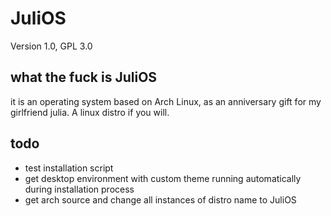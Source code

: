 # JuliOS

Version 1.0, GPL 3.0

## what the fuck is JuliOS

it is an operating system based on Arch Linux, as an anniversary gift for my girlfriend julia. 
A linux distro if you will. 

## todo

- test installation script
- get desktop environment with custom theme running automatically during installation process
- get arch source and change all instances of distro name to JuliOS
